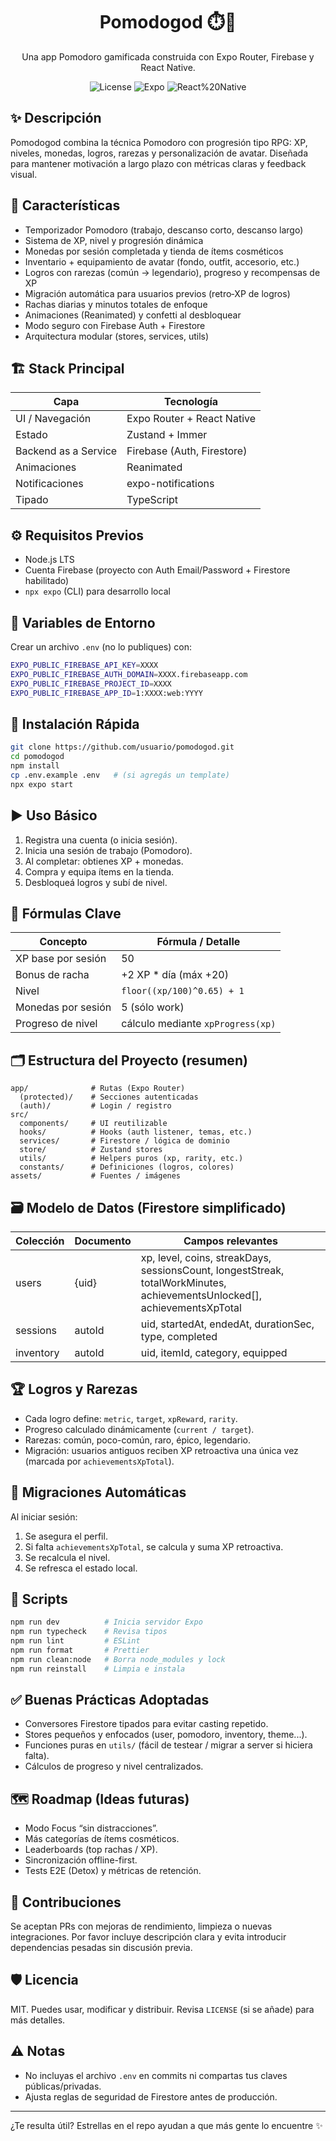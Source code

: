 <div align="center">

# Pomodogod ⏱️🐾  
Una app Pomodoro gamificada construida con Expo Router, Firebase y React Native.

![License](https://img.shields.io/badge/license-MIT-green)
![Expo](https://img.shields.io/badge/Expo-54-black)
![React%20Native](https://img.shields.io/badge/React%20Native-0.81-blue)

</div>

## ✨ Descripción
Pomodogod combina la técnica Pomodoro con progresión tipo RPG: XP, niveles, monedas, logros, rarezas y personalización de avatar. Diseñada para mantener motivación a largo plazo con métricas claras y feedback visual.

## 🧩 Características
- Temporizador Pomodoro (trabajo, descanso corto, descanso largo)
- Sistema de XP, nivel y progresión dinámica
- Monedas por sesión completada y tienda de ítems cosméticos
- Inventario + equipamiento de avatar (fondo, outfit, accesorio, etc.)
- Logros con rarezas (común → legendario), progreso y recompensas de XP
- Migración automática para usuarios previos (retro‑XP de logros)
- Rachas diarias y minutos totales de enfoque
- Animaciones (Reanimated) y confetti al desbloquear
- Modo seguro con Firebase Auth + Firestore
- Arquitectura modular (stores, services, utils)

## 🏗️ Stack Principal
| Capa | Tecnología |
|------|------------|
| UI / Navegación | Expo Router + React Native |
| Estado | Zustand + Immer |
| Backend as a Service | Firebase (Auth, Firestore) |
| Animaciones | Reanimated |
| Notificaciones | expo-notifications |
| Tipado | TypeScript |

## ⚙️ Requisitos Previos
- Node.js LTS
- Cuenta Firebase (proyecto con Auth Email/Password + Firestore habilitado)
- `npx expo` (CLI) para desarrollo local

## 🔐 Variables de Entorno
Crear un archivo `.env` (no lo publiques) con:
```bash
EXPO_PUBLIC_FIREBASE_API_KEY=XXXX
EXPO_PUBLIC_FIREBASE_AUTH_DOMAIN=XXXX.firebaseapp.com
EXPO_PUBLIC_FIREBASE_PROJECT_ID=XXXX
EXPO_PUBLIC_FIREBASE_APP_ID=1:XXXX:web:YYYY
```

## 🚀 Instalación Rápida
```bash
git clone https://github.com/usuario/pomodogod.git
cd pomodogod
npm install
cp .env.example .env   # (si agregás un template)
npx expo start
```

## ▶️ Uso Básico
1. Registra una cuenta (o inicia sesión).
2. Inicia una sesión de trabajo (Pomodoro).
3. Al completar: obtienes XP + monedas.
4. Compra y equipa ítems en la tienda.
5. Desbloqueá logros y subí de nivel.

## 🧮 Fórmulas Clave
| Concepto | Fórmula / Detalle |
|----------|-------------------|
| XP base por sesión | 50 |
| Bonus de racha | +2 XP * día (máx +20) |
| Nivel | `floor((xp/100)^0.65) + 1` |
| Monedas por sesión | 5 (sólo work) |
| Progreso de nivel | cálculo mediante `xpProgress(xp)` |

## 🗂️ Estructura del Proyecto (resumen)
```
app/              # Rutas (Expo Router)
  (protected)/    # Secciones autenticadas
  (auth)/         # Login / registro
src/
  components/     # UI reutilizable
  hooks/          # Hooks (auth listener, temas, etc.)
  services/       # Firestore / lógica de dominio
  store/          # Zustand stores
  utils/          # Helpers puros (xp, rarity, etc.)
  constants/      # Definiciones (logros, colores)
assets/           # Fuentes / imágenes
```

## 🗃️ Modelo de Datos (Firestore simplificado)
| Colección | Documento | Campos relevantes |
|-----------|-----------|-------------------|
| users | {uid} | xp, level, coins, streakDays, sessionsCount, longestStreak, totalWorkMinutes, achievementsUnlocked[], achievementsXpTotal |
| sessions | autoId | uid, startedAt, endedAt, durationSec, type, completed |
| inventory | autoId | uid, itemId, category, equipped |

## 🏆 Logros y Rarezas
- Cada logro define: `metric`, `target`, `xpReward`, `rarity`.
- Progreso calculado dinámicamente (`current / target`).
- Rarezas: común, poco-común, raro, épico, legendario.
- Migración: usuarios antiguos reciben XP retroactiva una única vez (marcada por `achievementsXpTotal`).

## 🔄 Migraciones Automáticas
Al iniciar sesión:
1. Se asegura el perfil.
2. Si falta `achievementsXpTotal`, se calcula y suma XP retroactiva.
3. Se recalcula el nivel.
4. Se refresca el estado local.

## 🧪 Scripts
```bash
npm run dev          # Inicia servidor Expo
npm run typecheck    # Revisa tipos
npm run lint         # ESLint
npm run format       # Prettier
npm run clean:node   # Borra node_modules y lock
npm run reinstall    # Limpia e instala
```

## ✅ Buenas Prácticas Adoptadas
- Conversores Firestore tipados para evitar casting repetido.
- Stores pequeños y enfocados (user, pomodoro, inventory, theme...).
- Funciones puras en `utils/` (fácil de testear / migrar a server si hiciera falta).
- Cálculos de progreso y nivel centralizados.

## 🗺️ Roadmap (Ideas futuras)
- Modo Focus “sin distracciones”.
- Más categorías de ítems cosméticos.
- Leaderboards (top rachas / XP).
- Sincronización offline-first.
- Tests E2E (Detox) y métricas de retención.

## 🤝 Contribuciones
Se aceptan PRs con mejoras de rendimiento, limpieza o nuevas integraciones. Por favor incluye descripción clara y evita introducir dependencias pesadas sin discusión previa.

## 🛡️ Licencia
MIT. Puedes usar, modificar y distribuir. Revisa `LICENSE` (si se añade) para más detalles.

## ⚠️ Notas
- No incluyas el archivo `.env` en commits ni compartas tus claves públicas/privadas.
- Ajusta reglas de seguridad de Firestore antes de producción.

---
¿Te resulta útil? Estrellas en el repo ayudan a que más gente lo encuentre ✨
